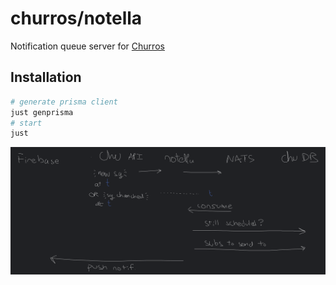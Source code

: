 # churros/notella

Notification queue server for [Churros](https://git.inpt.fr/churros/churros)

## Installation

```bash
# generate prisma client
just genprisma
# start
just
```

![](./principle.svg)

